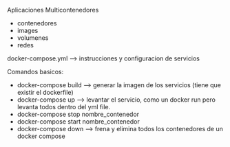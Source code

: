 Aplicaciones Multicontenedores      
- contenedores
- images
- volumenes
- redes


docker-compose.yml --> instrucciones y configuracion de servicios


Comandos basicos:
- docker-compose build --> generar la imagen de los servicios (tiene que existir el dockerfile)
- docker-compose up --> levantar el servicio, como un docker run pero levanta todos dentro del yml file.
- docker-compose stop  nombre_contenedor
- docker-compose start  nombre_contenedor
- docker-compose down --> frena y elimina todos los contenedores de un docker compose